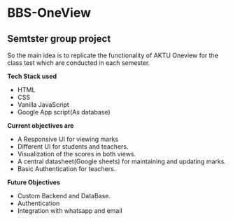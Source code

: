 # BBS-OneView
Semtster group project
---
So the main idea is to replicate the functionality of AKTU Oneview for the class test which are conducted in each semester.

**Tech Stack used**
- HTML
- CSS
- Vanilla JavaScript
- Google App script(As database)

**Current objectives are** 

- A Responsive UI for viewing marks
- Different UI for students and teachers.
- Visualization of the scores in both views.
- A central datasheet(Google sheets) for maintaining and updating marks.
- Basic Authentication for teachers.



**Future Objectives**
- Custom Backend and DataBase.
- Authentication
- Integration with whatsapp and email
